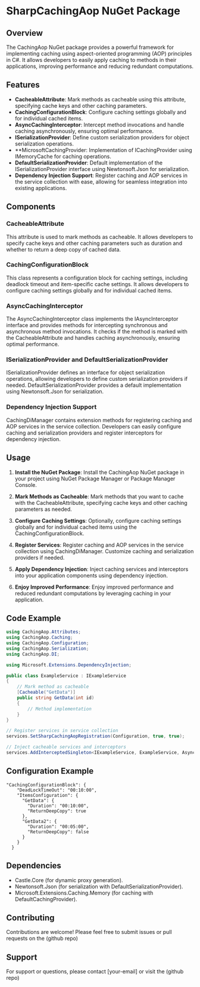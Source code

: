 # SharpCachingAop NuGet Package

## Overview

The CachingAop NuGet package provides a powerful framework for implementing caching using aspect-oriented programming (AOP) principles in C#. It allows developers to easily apply caching to methods in their applications, improving performance and reducing redundant computations.

## Features

- **CacheableAttribute**: Mark methods as cacheable using this attribute, specifying cache keys and other caching parameters.
- **CachingConfigurationBlock**: Configure caching settings globally and for individual cached items.
- **AsyncCachingInterceptor**: Intercept method invocations and handle caching asynchronously, ensuring optimal performance.
- **ISerializationProvider**: Define custom serialization providers for object serialization operations.
- **MicrosoftCachingProvider: Implementation of ICachingProvider using IMemoryCache for caching operations.
- **DefaultSerializationProvider**: Default implementation of the ISerializationProvider interface using Newtonsoft.Json for serialization.
- **Dependency Injection Support**: Register caching and AOP services in the service collection with ease, allowing for seamless integration into existing applications.

## Components

### CacheableAttribute

This attribute is used to mark methods as cacheable. It allows developers to specify cache keys and other caching parameters such as duration and whether to return a deep copy of cached data.

### CachingConfigurationBlock

This class represents a configuration block for caching settings, including deadlock timeout and item-specific cache settings. It allows developers to configure caching settings globally and for individual cached items.

### AsyncCachingInterceptor

The AsyncCachingInterceptor class implements the IAsyncInterceptor interface and provides methods for intercepting synchronous and asynchronous method invocations. It checks if the method is marked with the CacheableAttribute and handles caching asynchronously, ensuring optimal performance.

### ISerializationProvider and DefaultSerializationProvider

ISerializationProvider defines an interface for object serialization operations, allowing developers to define custom serialization providers if needed. DefaultSerializationProvider provides a default implementation using Newtonsoft.Json for serialization.

### Dependency Injection Support

CachingDiManager contains extension methods for registering caching and AOP services in the service collection. Developers can easily configure caching and serialization providers and register interceptors for dependency injection.

## Usage

1. **Install the NuGet Package**: Install the CachingAop NuGet package in your project using NuGet Package Manager or Package Manager Console.

2. **Mark Methods as Cacheable**: Mark methods that you want to cache with the CacheableAttribute, specifying cache keys and other caching parameters as needed.

3. **Configure Caching Settings**: Optionally, configure caching settings globally and for individual cached items using the CachingConfigurationBlock.

4. **Register Services**: Register caching and AOP services in the service collection using CachingDiManager. Customize caching and serialization providers if needed.

5. **Apply Dependency Injection**: Inject caching services and interceptors into your application components using dependency injection.

6. **Enjoy Improved Performance**: Enjoy improved performance and reduced redundant computations by leveraging caching in your application.

## Code Example
```csharp
using CachingAop.Attributes;
using CachingAop.Caching;
using CachingAop.Configuration;
using CachingAop.Serialization;
using CachingAop.DI;

using Microsoft.Extensions.DependencyInjection;

public class ExampleService : IExampleService
{
    // Mark method as cacheable
    [Cacheable("GetData")]
    public string GetData(int id)
    {
        // Method implementation
    }   
}

// Register services in service collection
services.SetSharpCachingAopRegistration(Configuration, true, true);

// Inject cacheable services and interceptors
services.AddInterceptedSingleton<IExampleService, ExampleService, AsyncCachingInterceptor>();
```

## Configuration Example
```
"CachingConfigurationBlock": {
    "DeadLockTimeOut": "00:10:00",
    "ItemsConfiguration": {
      "GetData": {
        "Duration": "00:10:00",
        "ReturnDeepCopy": true
      },
      "GetData2": {
        "Duration": "00:05:00",
        "ReturnDeepCopy": false
      }
    }
  }
```


## Dependencies
- Castle.Core (for dynamic proxy generation).
- Newtonsoft.Json (for serialization with DefaultSerializationProvider).
- Microsoft.Extensions.Caching.Memory (for caching with DefaultCachingProvider).
  
## Contributing
Contributions are welcome! Please feel free to submit issues or pull requests on the (github repo)

## Support
For support or questions, please contact [your-email] or visit the (github repo)

